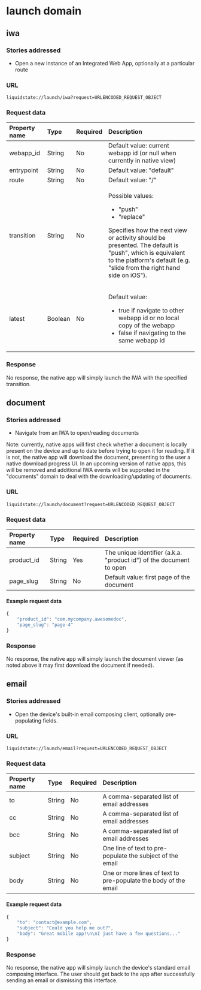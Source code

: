 # launch domain

## iwa

### Stories addressed <a id="stories-addressed-1"></a>

* Open a new instance of an Integrated Web App, optionally at a particular route

### URL <a id="url-1"></a>

```text
liquidstate://launch/iwa?request=URLENCODED_REQUEST_OBJECT
```

### Request data <a id="request-data-1"></a>

<table>
  <thead>
    <tr>
      <th style="text-align:left">Property name</th>
      <th style="text-align:left">Type</th>
      <th style="text-align:left">Required</th>
      <th style="text-align:left">Description</th>
    </tr>
  </thead>
  <tbody>
    <tr>
      <td style="text-align:left">webapp_id</td>
      <td style="text-align:left">String</td>
      <td style="text-align:left">No</td>
      <td style="text-align:left">Default value: current webapp id (or null when currently in native view)</td>
    </tr>
    <tr>
      <td style="text-align:left">entrypoint</td>
      <td style="text-align:left">String</td>
      <td style="text-align:left">No</td>
      <td style="text-align:left">Default value: &quot;default&quot;</td>
    </tr>
    <tr>
      <td style="text-align:left">route</td>
      <td style="text-align:left">String</td>
      <td style="text-align:left">No</td>
      <td style="text-align:left">Default value: &quot;/&quot;</td>
    </tr>
    <tr>
      <td style="text-align:left">transition</td>
      <td style="text-align:left">String</td>
      <td style="text-align:left">No</td>
      <td style="text-align:left">
        <p>Possible values:</p>
        <ul>
          <li>&quot;push&quot;</li>
          <li>&quot;replace&quot;</li>
        </ul>
        <p>Specifies how the next view or activity should be presented. The default
          is &quot;push&quot;, which is equivalent to the platform&apos;s default
          (e.g. &quot;slide from the right hand side on iOS&quot;).</p>
      </td>
    </tr>
    <tr>
      <td style="text-align:left">latest</td>
      <td style="text-align:left">Boolean</td>
      <td style="text-align:left">No</td>
      <td style="text-align:left">
        <p>Default value:</p>
        <ul>
          <li>true if navigate to other webapp id or no local copy of the webapp</li>
          <li>false if navigating to the same webapp id</li>
        </ul>
      </td>
    </tr>
  </tbody>
</table>

### Response <a id="response-data-1"></a>

No response, the native app will simply launch the IWA with the specified transition.

## document

### Stories addressed <a id="stories-addressed-2"></a>

* Navigate from an IWA to open/reading documents

Note: currently, native apps will first check whether a document is locally present on the device and up to date before trying to open it for reading. If it is not, the native app will download the document, presenting to the user a native download progress UI. In an upcoming version of native apps, this will be removed and additional IWA events will be supproted in the "documents" domain to deal with the downloading/updating of documents.

### URL <a id="url-2"></a>

```text
liquidstate://launch/document?request=URLENCODED_REQUEST_OBJECT
```

### Request data <a id="request-data-2"></a>

| Property name | Type | Required | Description |
| :--- | :--- | :--- | :--- |
| product\_id | String | Yes | The unique identifier \(a.k.a. "product id"\) of the document to open |
| page\_slug | String | No | Default value: first page of the document |

#### Example request data <a id="example-request-data-2"></a>

```javascript
{
    "product_id": "com.mycompany.awesomedoc",
    "page_slug": "page-4"
}
```

### Response <a id="response-data-2"></a>

No response, the native app will simply launch the document viewer \(as noted above it may first download the document if needed\).

## email

### Stories addressed <a id="stories-addressed-3"></a>

* Open the device's built-in email composing client, optionally pre-populating fields.

### URL <a id="url-3"></a>

```text
liquidstate://launch/email?request=URLENCODED_REQUEST_OBJECT
```

### Request data <a id="request-data-3"></a>

| Property name | Type | Required | Description |
| :--- | :--- | :--- | :--- |
| to | String | No | A comma-separated list of email addresses |
| cc | String | No | A comma-separated list of email addresses |
| bcc | String | No | A comma-separated list of email addresses |
| subject | String | No | One line of text to pre-populate the subject of the email |
| body | String | No | One or more lines of text to pre-populate the body of the email |

#### Example request data <a id="example-request-data-3"></a>

```javascript
{
    "to": "contact@example.com",
    "subject": "Could you help me out?",
    "body": "Great mobile app!\n\nI just have a few questions..."
}
```

### Response <a id="response-data-3"></a>

No response, the native app will simply launch the device's standard email composing interface. The user should get back to the app after successfully sending an email or dismissing this interface.

